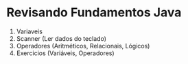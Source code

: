# Revisando Fundamentos Java

1. Variaveis
2. Scanner (Ler dados do teclado)
2. Operadores (Aritméticos, Relacionais, Lógicos)
3. Exercicios (Variáveis, Operadores)